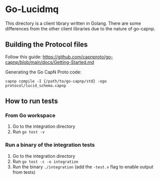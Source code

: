 # Go-Lucidmq

This directory is a client library written in Golang. There are some differences from the other client libraries due to the nature of go-capnp.

## Building the Protocol files

Follow this guide:
https://github.com/capnproto/go-capnp/blob/main/docs/Getting-Started.md

Generating the Go CapN Proto code:
```
capnp compile -I {/path/to/go-capnp/std} -ogo protocol/lucid_schema.capnp
```

## How to run tests

### From Go workspace

1. Go to the integration directory
2. Run `go test -v`

### Run a binary of the integration tests

1. Go to the integration directory
2. Run `go test -c -o integration`
3. Run the binary `./integration` (add the `-test.v` flag to enable output from tests)  